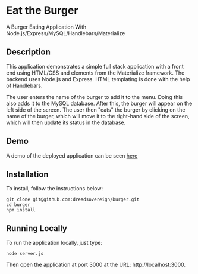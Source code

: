 # Eat the Burger

A Burger Eating Application With Node.js/Express/MySQL/Handlebars/Materialize

## Description

This application demonstrates a simple full stack application with a front end using HTML/CSS and elements from the Materialize framework. The backend uses Node.js and Express. HTML templating is done with the help of Handlebars.


The user enters the name of the burger to add it to the menu. Doing this also adds it to the MySQL database. After this, the burger will appear on the left side of the screen. The user then "eats" the burger by clicking on the name of the burger, which will move it to the right-hand side of the screen, which will then update its status in the database.

## Demo

A demo of the deployed application can be seen [here](https://calm-mesa-83440.herokuapp.com/)

## Installation

To install, follow the instructions below:

    git clone git@github.com:dreadsovereign/burger.git
    cd burger
    npm install

## Running Locally

To run the application locally, just type:

    node server.js

Then open the application at port 3000 at the URL: http://localhost:3000.



